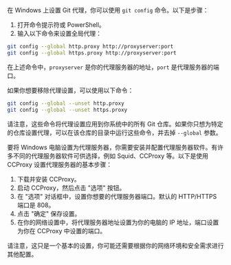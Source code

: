 在 Windows 上设置 Git 代理，你可以使用 `git config` 命令。以下是步骤：

1. 打开命令提示符或 PowerShell。
2. 输入以下命令来设置全局代理：

```bash
git config --global http.proxy http://proxyserver:port
git config --global https.proxy http://proxyserver:port
```

在上述命令中，`proxyserver` 是你的代理服务器的地址，`port` 是代理服务器的端口。

如果你想要移除代理设置，可以使用以下命令：

```bash
git config --global --unset http.proxy
git config --global --unset https.proxy
```

请注意，这些命令将代理设置应用到你系统中的所有 Git 仓库。如果你只想为特定的仓库设置代理，可以在该仓库的目录中运行这些命令，并去掉 `--global` 参数。


要将 Windows 电脑设置为代理服务器，你需要安装并配置代理服务器软件。有许多不同的代理服务器软件可供选择，例如 Squid、CCProxy 等。以下是使用 CCProxy 设置代理服务器的基本步骤：

1. 下载并安装 CCProxy。
2. 启动 CCProxy，然后点击 "选项" 按钮。
3. 在 "选项" 对话框中，设置你想要的代理服务器端口。默认的 HTTP/HTTPS 端口是 808。
4. 点击 "确定" 保存设置。
5. 在你的网络设置中，将代理服务器地址设置为你的电脑的 IP 地址，端口设置为你在 CCProxy 中设置的端口。

请注意，这只是一个基本的设置，你可能还需要根据你的网络环境和安全需求进行其他配置。